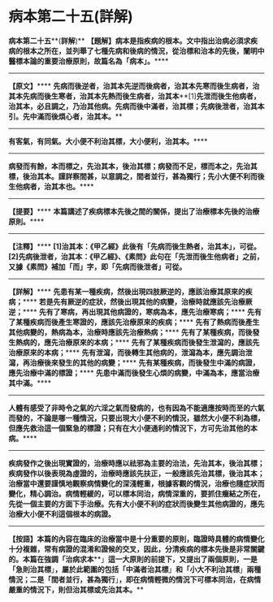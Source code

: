 # 病本第二十五(詳解)




**病本第二十五****(****詳解****)**
**【題解】病本是指疾病的根本。文中指出治病必須求疾病的根本之所在，並列舉了七種先病和後病的情況，從治標和治本的先後，闡明中醫標本論的重要治療原則，故篇名為「病本」。******
****
**【原文】******
**先病而後逆者，治其本先逆而後病者，治其本先寒而後生病者，治其本先病而後生寒者，治其本先熱而後生病者，治其本****[1]****先泄而後生他病者，治其本，必且調之，乃治其他病。先病而後中滿者，治其標；先病後泄者，治其本引。先中滿而後煩心者，治其本。******
****
**有客氣，有同氣。大小便不利治其標，大小便利，治其本。******
****
**病發而有餘，本而標之，先治其本，後治其標；病發而不足，標而本之，先治其標，後治其本。謹詳察間甚，以意調之，間者並行，甚為獨行；先小大便不利而後生他病者，治其本也。******
********
**【提要】******
**本篇講述了疾病標本先後之間的關係，提出了治療標本先後的治療原則。******
****
**【注釋】******
**[1]****治其本****：****《甲乙經》此後有「先病而後生熱者，治其本****」****，可從。******
**[2]****先病後泄者，治其本****：****《甲乙經》、《素問》此句在「先泄而後生他病者****」****之前，又據《素問》補加「而****」****字，即「先病而後泄者****」****可從。******
****
**【詳解】******
**先患有某一種疾病，然後出現四肢厥逆的，應該治療其原來的疾病；******
**若是先有厥逆的症狀，然後出現其他的病變，治療時就應該先治療厥逆；******
**先有了寒病，再出現其他病證的，寒病為本，應先治療寒病；******
**先有了某種疾病而後產生寒證的，應該先治療原來的疾病；******
**先有了熱病而後產生其他病變的，熱病為本，治療時應該先治療熱病；******
**先有了某種疾病，而後發生熱病的，應先治療原來的本病；******
**先有了某種疾病而後發生泄瀉的，應該先治療原來的本病；******
**先有泄瀉，而後轉生其他病的，泄瀉為本，應先調治泄瀉，再治療後來發生的其他的病變；******
**先有某種疾病，而後發生中滿的病證，應先治療中滿的標證；******
**先患中滿而後發生心煩的病變，中滿為本，應當治療其中滿。******
****
**人體有感受了非時令之氣的六淫之氣而發病的，也有因為不能適應按時而至的六氣而發的，不論是哪一種情況，只要出現大小便不利的情況，雖然大小便不利為標，但應先救治這一個緊急的標證；只有在大小便通利的情況下，方可先治其他的本病。******
********
**疾病發作之後出現實證的，治療時應以祛邪為主要的治法，先治其本，後治其標；****疾病發作以後表現為虛證的，治療時應該先扶正，一般應該先治其標，後治其本；治療當中還要謹慎地觀察病情變化的深淺輕重，根據客觀的情況，治療也隨症狀而變化，精心調治。病情輕緩的，可以標本同治，病情深重的，要抓住癥結之所在，先從一個主要的方面下手治療。先有大小便不利的症狀而後變生其他病證的，應先治療大小便不利這個根本的病證。******
****
**【按語】本篇的內容在臨床的治療當中是十分重要的原則，臨證時具體的病情變化十分複雜，常有病證的混淆和證候的交叉，因此，分清疾病的標本先後是非常關鍵的。本篇在強調「治病求本****」****這一大原則的前提下，又提出了兩個原則，一是「急則治其標****」****，屬於此範圍的包括「中滿者治其標****」****和「小大不利治其標****」****兩種情況；二是「間者並行，甚為獨行****」****，即在病情輕微的情況下可標本同治，在病情嚴重的情況下，則但治其標或先治其本。******


